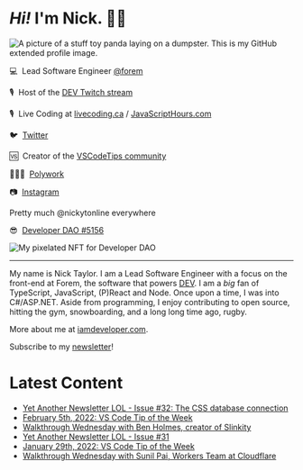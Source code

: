 # <em>Hi!</em> I'm Nick. 👋🏻

![A picture of a stuff toy panda laying on a dumpster. This is my GitHub extended profile image.](https://res.cloudinary.com/nickytonline/image/upload/w_1280,h_669,c_fill,q_auto,f_auto/w_860,c_fit,co_rgb:ffffff,g_south_west,x_30,y_280,l_text:roboto_64_bold:Not%20a%20real%20panda/w_860,c_fit,co_rgb:ffffff/social)


💻&nbsp;&nbsp;Lead Software Engineer [@forem](https://github.com/forem)

🎙&nbsp;&nbsp;Host of the [DEV Twitch stream](https://twitch.tv/thepracticaldev)

🎙️&nbsp;&nbsp;Live Coding at [livecoding.ca](https://livecoding.ca) / [JavaScriptHours.com](https://javascripthours.com)

🐦&nbsp;&nbsp;[Twitter](https://twitter.com/nickytonline)

🆚&nbsp;&nbsp;Creator of the [VSCodeTips community](https://community.vscodetips.com)

🤹🏻‍♂️&nbsp;&nbsp;[Polywork](https://timeline.iamdeveloper.com)

📷&nbsp;&nbsp;[Instagram](https://instagram.com/nickytonline)

Pretty much @nickytonline everywhere

😎&nbsp;&nbsp;[Developer DAO #5156](https://opensea.io/assets/0x25ed58c027921e14d86380ea2646e3a1b5c55a8b/5156)

![My pixelated NFT for Developer DAO](https://user-images.githubusercontent.com/833231/139519006-dc013290-1263-42dc-bf9f-beddfb8da592.png)

<hr />

My name is Nick Taylor. I am a Lead Software Engineer with a focus on the front-end at Forem, the software that powers <a href="https://dev.to">DEV</a>. I am a <em>big</em> fan of TypeScript, JavaScript, (P)React and Node. Once upon a time, I was into C#/ASP.NET. Aside from programming, I enjoy contributing to open source, hitting the gym, snowboarding, and a long long time ago, rugby.

More about me at [iamdeveloper.com](https://iamdeveloper.com).

Subscribe to my [newsletter](https://www.iamdeveloper.com/posts/i-started-a-newsletter-3g8d)!

# Latest Content
<!-- BLOG-POST-LIST:START -->
- [Yet Another Newsletter LOL - Issue #32: The CSS database connection](https://www.getrevue.co/profile/nickytonline/issues/yet-another-newsletter-lol-issue-32-the-css-database-connection-1013462)
- [February 5th, 2022: VS Code Tip of the Week](https://community.vscodetips.com/nickytonline/february-5th-2022-vs-code-tip-of-the-week-33fb)
- [Walkthrough Wednesday with Ben Holmes, creator of Slinkity](https://www.youtube.com/watch?v=0ulyfM_GBH4)
- [Yet Another Newsletter LOL - Issue #31](https://www.getrevue.co/profile/nickytonline/issues/yet-another-newsletter-lol-issue-31-1002343)
- [January 29th, 2022: VS Code Tip of the Week](https://community.vscodetips.com/nickytonline/january-29th-2022-vs-code-tip-of-the-week-5gd3)
- [Walkthrough Wednesday with Sunil Pai, Workers Team at Cloudflare](https://www.youtube.com/watch?v=zMEvgvSrPuo)
<!-- BLOG-POST-LIST:END -->
